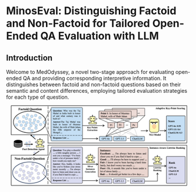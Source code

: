 # MinosEval: Distinguishing Factoid and Non-Factoid for Tailored Open-Ended QA Evaluation with LLM

## Introduction

Welcome to MedOdyssey, a novel two-stage approach for evaluating open-ended QA and providing corresponding interpretive information. It distinguishes between factoid and non-factoid questions based on their semantic and content differences, employing tailored evaluation strategies for each type of question.
<div align="center">
  <img src="./figure/arc.png" width="480px">
</div>